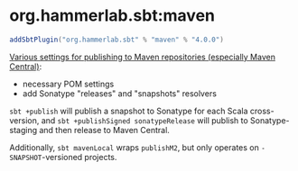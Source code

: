# org.hammerlab.sbt:maven

```scala
addSbtPlugin("org.hammerlab.sbt" % "maven" % "4.0.0")
```

[Various settings for publishing to Maven repositories (especially Maven Central)](src/main/scala/org/hammerlab/sbt/plugin/Maven.scala):

- necessary POM settings
- add Sonatype "releases" and "snapshots" resolvers

`sbt +publish` will publish a snapshot to Sonatype for each Scala cross-version, and `sbt +publishSigned sonatypeRelease` will publish to Sonatype-staging and then release to Maven Central.

Additionally, `sbt mavenLocal` wraps `publishM2`, but only operates on `-SNAPSHOT`-versioned projects.

